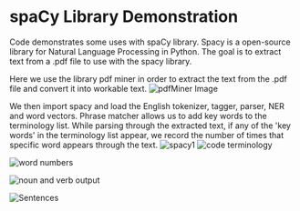 # spaCy Library Demonstration

Code demonstrates some uses with spaCy library. Spacy is a open-source library for Natural Language Processing in Python. The goal is to extract text from a .pdf file to use with the spacy library.

Here we use the library pdf miner in order to extract the text from the .pdf file and convert it into workable text. 
![pdfMiner Image](https://user-images.githubusercontent.com/47049525/56011997-f7ec4700-5caf-11e9-92ea-e7290e96bdc4.PNG)

We then import spacy and load the English tokenizer, tagger, parser, NER and word vectors. Phrase matcher allows us to add key words to the terminology list. While parsing through the extracted text, if any of the 'key words' in the terminology list appear, we record the number of times that specific word appears through the text.
![spacy1](https://user-images.githubusercontent.com/47049525/56012008-08042680-5cb0-11e9-9a6f-60ed39e8b5de.PNG)
![code terminology](https://user-images.githubusercontent.com/47049525/56012376-dc823b80-5cb1-11e9-8f70-1ee7464dd7a5.PNG)


![word numbers](https://user-images.githubusercontent.com/47049525/56012026-1e11e700-5cb0-11e9-9d78-69204a3ce2af.PNG)

![noun and verb output](https://user-images.githubusercontent.com/47049525/56012021-16ead900-5cb0-11e9-82f3-d9caf190e5f9.PNG)


![Sentences](https://user-images.githubusercontent.com/47049525/56012036-236f3180-5cb0-11e9-9eda-cc80583d3435.PNG)
